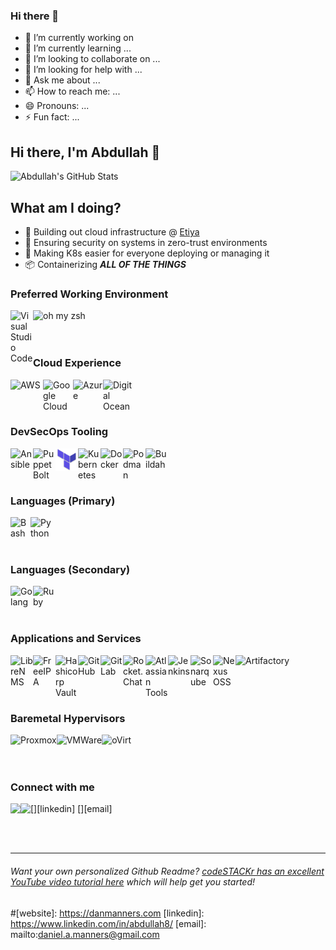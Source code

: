 ### Hi there 👋

<!---
**abdullahbasaran/abdullahbasaran** is a ✨ _special_ ✨ repository because its `README.md` (this file) appears on your GitHub profile.

Here are some ideas to get you started:
-->
- 🔭 I’m currently working on 
- 🌱 I’m currently learning ...
- 👯 I’m looking to collaborate on ...
- 🤔 I’m looking for help with ...
- 💬 Ask me about ...
- 📫 How to reach me: ...
- 😄 Pronouns: ...
- ⚡ Fun fact: ...


## Hi there, I'm Abdullah 👋


![Abdullah's GitHub Stats](https://github-readme-stats.vercel.app/api?username=abdullahbasaran&show_icons=true&theme=tokyonight)

## What am I doing?

- 🌉 Building out cloud infrastructure @ [Etiya](https://etiya.com)
- 🔐 Ensuring security on systems in zero-trust environments
- 🎉 Making K8s easier for everyone deploying or managing it
- 📦 Containerizing **_ALL OF THE THINGS_**

### Preferred Working Environment

[<img align="left" alt="Visual Studio Code" width="36px" src="images/vscode.png" />][vscode]
[<img align="left" alt="oh my zsh" height="36px" src="images/OMZLogo_BnW.png" />][ohmyzsh]

<br />
<br />
<br />

### Cloud Experience

[<img align="left" alt="AWS" width="52px" src="images/aws.png" />][aws]
[<img align="left" alt="Google Cloud" width="48" src="images/google-cloud.png" />][gcloud]
[<img align="left" alt="Azure" width="48" src="images/azure.png" />][azure]
[<img align="left" alt="Digital Ocean" width="52px" src="images/digitalocean.png" />][do]

<br />
<br />
<br />

### DevSecOps Tooling

[<img align="left" alt="Ansible" width="36px" src="images/ansible.webp" />][ansible]
[<img align="left" alt="Puppet Bolt" width="36px" src="images/puppetbolt.png" />][bolt]
[<img align="left" alt="Terraform" width="36px" src="https://github.com/danmanners/danmanners/raw/master/images/terraform.png" />][terraform]
[<img align="left" alt="Kubernetes" width="36px" src="images/kubernetes.png" />][k8s]
[<img align="left" alt="Docker" width="36px" src="images/docker.png" />][docker]
[<img align="left" alt="Podman" width="36px" src="images/podman.png" />][podman]
[<img align="left" alt="Buildah" width="36px" src="images/buildah.png" />][buildah]

<br />
<br />
<br />

### Languages (Primary)

[<img align="left" alt="Bash" width="32px" src="images/bash.png" />][bash]
[<img align="left" alt="Python" width="36px" src="images/python.png" />][python]

<br />
<br />
<br />

### Languages (Secondary)

[<img align="left" alt="Golang" width="36px" src="images/golang.png" />][golang]
[<img align="left" alt="Ruby" width="36px" src="images/header-ruby-logo.png" />][ruby]

<br />
<br />
<br />

### Applications and Services

[<img align="left" alt="LibreNMS" width="36px" src="images/librenms.png" />][librenms]
[<img align="left" alt="FreeIPA" width="36px" src="images/freeipa.png" />][freeipa]
[<img align="left" alt="Hashicorp Vault" width="36px" src="images/vault.png" />][vault]
[<img align="left" alt="GitHub" width="36px" src="images/github.png" />][github]
[<img align="left" alt="GitLab" width="36px" src="images/gitlab.png" />][gitlab]
[<img align="left" alt="Rocket.Chat" width="36px" src="images/rocketchat.png" />][rc]
[<img align="left" alt="Atlassian Tools " width="36px" src="images/atlassian.png" />][atlassian]
[<img align="left" alt="Jenkins" width="36px" src="images/jenkins.png" />][jenkins]
[<img align="left" alt="Sonarqube" width="36px" src="images/picto.svg" />][sonarqube]
[<img align="left" alt="Nexus OSS" width="36px" src="images/NexusRepo_Icon.png" />][nexus-oss]
[<img align="left" alt="Artifactory" height="44px" src="images/jfrogarti.png" />][artifactory]

<br />
<br />
<br />
<br />


### Baremetal Hypervisors

[<img align="left" alt="Proxmox" height="40px" src="images/proxmox.png" />][proxmox]
[<img align="left" alt="VMWare" height="36px" src="images/vmware.png" />][esxi]
[<img align="left" alt="oVirt" height="36px" src="images/ovirt-icon-256.png" />][ovirt]

<br />
<br />
<br />

### Connect with me

[<img align="left" height="36px" src="https://upload.wikimedia.org/wikipedia/commons/e/e9/Linkedin_icon.svg" />][linkedin]
[<img align="left" height="36px" src="images/gmail.png" />][email]

<br />
<br />

---

###### Want your own personalized Github Readme? [codeSTACKr has an excellent YouTube video tutorial here](https://www.youtube.com/watch?v=ECuqb5Tv9qI) which will help get you started!

<!-- Personal Information -->
#[website]:  https://danmanners.com
[linkedin]: https://www.linkedin.com/in/abdullah8/
[email]:    mailto:daniel.a.manners@gmail.com

<!-- Preferred Tools -->
[vscode]:   https://code.visualstudio.com
[ohmyzsh]:  https://ohmyz.sh/

<!-- DevSecOps Tooling -->
[ansible]:      https://www.ansible.com/
[bolt]:         https://puppet.com/docs/bolt/latest/bolt.html
[terraform]:    https://www.terraform.io/
[k8s]:          https://kubernetes.io/
[docker]:       https://www.docker.com/
[podman]:       https://podman.io/
[buildah]:      https://buildah.io/

<!-- Cloud Providers -->
[aws]:    https://aws.amazon.com/
[gcloud]: https://cloud.google.com/
[azure]:  https://azure.microsoft.com/en-us/
[do]:     https://www.digitalocean.com/

<!-- Applications and Services -->
[librenms]:     https://www.librenms.org/
[freeipa]:      https://www.freeipa.org/page/Main_Page
[vault]:        https://www.vaultproject.io/
[github]:       https://github.com/
[gitlab]:       https://gitlab.com/
[rc]:           https://rocket.chat/
[atlassian]:    https://www.atlassian.com/
[artifactory]:  https://jfrog.com/artifactory/
[jenkins]:      https://www.jenkins.io/
[sonarqube]:    https://www.sonarqube.org/
[nexus-oss]:    https://www.sonatype.com/nexus/repository-oss

<!-- Languages -->
[bash]:     http://git.savannah.gnu.org/cgit/bash.git/
[golang]:   https://golang.org/
[python]:   https://www.python.org/
[ruby]:     https://www.ruby-lang.org/en/

<!-- Hypervisors -->
[esxi]:     https://www.vmware.com/products/esxi-and-esx.html
[proxmox]:  https://proxmox.com/en/
[ovirt]:    https://www.ovirt.org/
